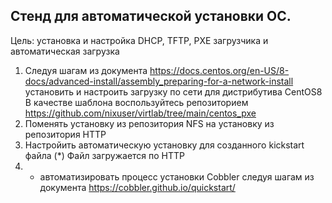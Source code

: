 ## Стенд для автоматической установки ОС.

Цель: установка и настройка DHCP, TFTP, PXE загрузчика и автоматическая загрузка

1. Следуя шагам из документа https://docs.centos.org/en-US/8-docs/advanced-install/assembly_preparing-for-a-network-install установить и настроить загрузку по сети для дистрибутива CentOS8
В качестве шаблона воспользуйтесь репозиторием https://github.com/nixuser/virtlab/tree/main/centos_pxe
2. Поменять установку из репозитория NFS на установку из репозитория HTTP
3. Настройить автоматическую установку для созданного kickstart файла (*) Файл загружается по HTTP
4. * автоматизировать процесс установки Cobbler cледуя шагам из документа https://cobbler.github.io/quickstart/
